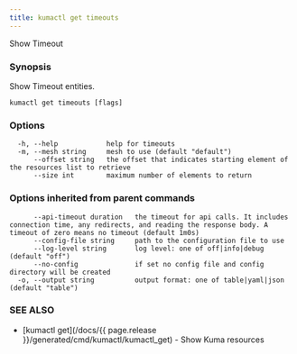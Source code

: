 ```yaml
---
title: kumactl get timeouts
---
```


Show Timeout

### Synopsis

Show Timeout entities.

```
kumactl get timeouts [flags]
```

### Options

```
  -h, --help            help for timeouts
  -m, --mesh string     mesh to use (default "default")
      --offset string   the offset that indicates starting element of the resources list to retrieve
      --size int        maximum number of elements to return
```

### Options inherited from parent commands

```
      --api-timeout duration   the timeout for api calls. It includes connection time, any redirects, and reading the response body. A timeout of zero means no timeout (default 1m0s)
      --config-file string     path to the configuration file to use
      --log-level string       log level: one of off|info|debug (default "off")
      --no-config              if set no config file and config directory will be created
  -o, --output string          output format: one of table|yaml|json (default "table")
```

### SEE ALSO

* [kumactl get](/docs/{{ page.release }}/generated/cmd/kumactl/kumactl_get)	 - Show Kuma resources

